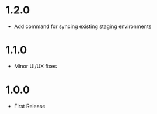 # 1.2.0
- Add command for syncing existing staging environments

# 1.1.0
- Minor UI/UX fixes

# 1.0.0
- First Release
